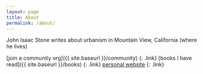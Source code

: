 ```yaml
---
layout: page
title: About
permalink: /about/
---
```


John Isaac Stone writes about urbanism in Mountain View, California (where he lives)

[join a community org]({{ site.baseurl }}/community)
{: .link}
[books I have read]({{ site.baseurl }}/books)
{: .link}
[personal website](http://jisaacstone.com)
{: .link}
